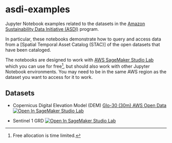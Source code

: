 # asdi-examples
Jupyter Notebook examples related to the datasets in the [Amazon Sustainability Data Initiative (ASDI)](https://sustainability.aboutamazon.com/environment/the-cloud/amazon-sustainability-data-initiative) program.

In particular, these notebooks demonstrate how to query and access data from a [Spatial Temporal Asset Catalog (STAC)] of the open datasets that have been cataloged.

The notebooks are designed to work with [AWS SageMaker Studio Lab](https://studiolab.sagemaker.aws/) which you can use for free[^1], but should also work with other Jupyter Notebook environments. You may need to be in the same AWS region as the dataset you want to access for it to work.

[^1]: Free allocation is time limited.


## Datasets

* Copernicus Digital Elevation Model (DEM) [Glo-30 (30m) AWS Open Data](https://registry.opendata.aws/copernicus-dem/) <a href="https://studiolab.sagemaker.aws/import/github/https://github.com/developmentseed/asdi-examples/blob/main/examples/cop-dem-glo-30-stac-access.ipynb" rel="nofollow"><img src="https://camo.githubusercontent.com/8c5378ff3bf6f71a57442940234293bd63c7ed2418d64f74f2bda3dc6f2904ed/68747470733a2f2f73747564696f6c61622e736167656d616b65722e6177732f73747564696f6c61622e737667" alt="Open In SageMaker Studio Lab" data-canonical-src="https://studiolab.sagemaker.aws/studiolab.svg" style="max-width: 100%;"></a>

* Sentinel 1 GRD []() <a href="https://studiolab.sagemaker.aws/import/github/https://github.com/developmentseed/asdi-examples/blob/main/examples/sentinel-1-stac-example.ipynb" rel="nofollow"><img src="https://camo.githubusercontent.com/8c5378ff3bf6f71a57442940234293bd63c7ed2418d64f74f2bda3dc6f2904ed/68747470733a2f2f73747564696f6c61622e736167656d616b65722e6177732f73747564696f6c61622e737667" alt="Open In SageMaker Studio Lab" data-canonical-src="https://studiolab.sagemaker.aws/studiolab.svg" style="max-width: 100%;"></a>
